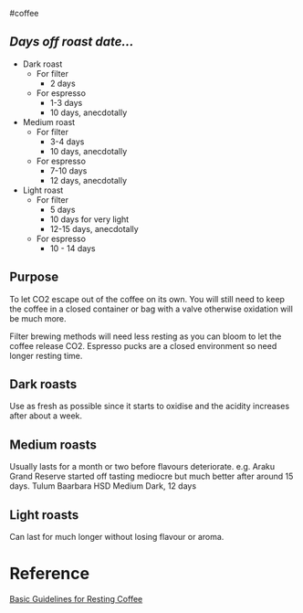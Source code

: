 #coffee 
## *Days off roast date…*
- Dark roast
	- For filter
		- 2 days
	- For espresso
		- 1-3 days
		- 10 days, anecdotally 
- ﻿﻿Medium roast
	- For filter
		- 3-4 days
		- 10 days, anecdotally 
	- For espresso
		- 7-10 days
		- 12 days, anecdotally 
- ﻿﻿Light roast
	- For filter
		- 5 days
		- 10 days for very light
		- 12-15 days, anecdotally 
	- For espresso
		- 10 - 14 days
## Purpose 
To let CO2 escape out of the coffee on its own.
You will still need to keep the coffee in a closed container or bag with a valve otherwise oxidation will be much more. 

Filter brewing methods will need less resting as you can bloom to let the coffee release CO2. Espresso pucks are a closed environment so need longer resting time.
## **Dark roasts**
Use as fresh as possible since it starts to oxidise and the acidity increases after about a week.
## **Medium roasts**
Usually lasts for a month or two before flavours deteriorate.
e.g. Araku Grand Reserve started off tasting mediocre but much better after around 15 days. 
Tulum Baarbara HSD Medium Dark, 12 days
## **Light roasts**
Can last for much longer without losing flavour or aroma. 
# Reference 
[Basic Guidelines for Resting Coffee](https://berto-online.com/coffee-resting/)
